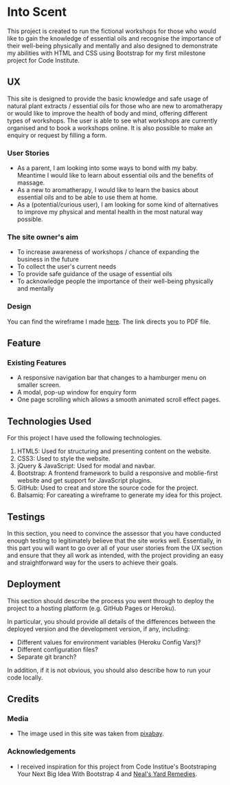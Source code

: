 # Into Scent 

This project is created to run the fictional workshops for those who would like to gain the knowledge of essential oils and recognise the importance of their well-being physically and mentally 
and also designed to demonstrate my abilities with HTML and CSS using Bootstrap for my first milestone project for Code Institute. 

## UX

This site is designed to provide the basic knowledge and safe usage of natural plant extracts / essential oils for those who are new to aromatherapy 
or would like to improve the health of body and mind, offering different types of workshops. The user is able to see what workshops are currently organised and  to book a workshops online. 
It is also possible to make an enquiry or request by filling a form.

### User Stories

- As a parent, I am looking into some ways to bond with my baby. Meantime I would like to learn about essential oils and the benefits of massage. 
- As a new to aromatherapy, I would like to learn the basics about essential oils and to be able to use them at home.
- As a (potential/curious user), I am looking for some kind of alternatives to improve my physical and mental health in the most natural way possible.

### The site owner's aim

- To increase awareness of workshops / chance of expanding the business in the future 
- To collect the user's current needs
- To provide safe guidance of the usage of essential oils
- To acknowledge people the importance of their well-being physically and mentally

### Design

You can find the wireframe I made [here](wireframe/wireframe.pdf). The link directs you to PDF file.

## Feature

### Existing Features
- A responsive navigation bar that changes to a hamburger menu on smaller screen.
- A modal, pop-up window for enquiry form
- One page scrolling which allows a smooth animated scroll effect pages.

## Technologies Used

For this project I have used the following technologies.

1. HTML5: Used for structuring and presenting content on the website.
2. CSS3: Used to style the website.
3. jQuery & JavaScript: Used for modal and navbar.
3. Bootstrap: A frontend framework to build a responsive and moblie-first website and get support for JavaScript plugins.
4. GitHub: Used to creat and store the source code for the project.
5. Balsamiq: For careating a wireframe to generate my idea for this project.

## Testings

In this section, you need to convince the assessor that you have conducted enough testing to legitimately believe that the site works well. Essentially, in this part you will want to go over all of your user stories from the UX section and ensure that they all work as intended, with the project providing an easy and straightforward way for the users to achieve their goals.

## Deployment

This section should describe the process you went through to deploy the project to a hosting platform (e.g. GitHub Pages or Heroku).

In particular, you should provide all details of the differences between the deployed version and the development version, if any, including:
- Different values for environment variables (Heroku Config Vars)?
- Different configuration files?
- Separate git branch?

In addition, if it is not obvious, you should also describe how to run your code locally.


## Credits

### Media
- The image used in this site was taken from [pixabay](https://pixabay.com/users/mareefe-2090044/).

### Acknowledgements

- I received inspiration for this project from Code Institue's Bootstraping  Your Next Big Idea With Bootstrap 4 
and [Neal's Yard Remedies](https://www.nealsyardremedies.com/).

